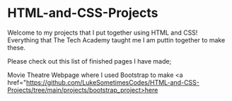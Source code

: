 # HTML-and-CSS-Projects
Welcome to my projects that I put together using HTML and CSS! Everything that The Tech Academy taught me I am puttin together to make these.

Please check out this list of finished pages I have made;

Movie Theatre Webpage where I used Bootstrap to make <a href="https://github.com/LukeSometimesCodes/HTML-and-CSS-Projects/tree/main/projects/bootstrap_project>here</a>
